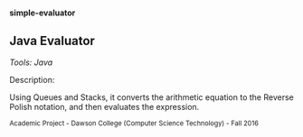 #### simple-evaluator
## Java Evaluator
_Tools: Java_

Description:

Using Queues and Stacks, it converts the arithmetic equation to the Reverse Polish notation, and then evaluates the expression.

<sub>Academic Project - Dawson College (Computer Science Technology) - Fall 2016</sub>
